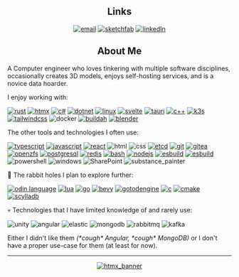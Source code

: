 <div align="center">

## **Links**

[![email](https://img.shields.io/badge/pm@smdd.dev-grey?style=for-the-badge&logo=protonmail)](mailto:pm@smdd.dev)
[![sketchfab](https://img.shields.io/badge/sketchfab-grey?style=for-the-badge&logo=sketchfab)](https://sketchfab.com/SuperiorOne)
[![linkedIn](https://img.shields.io/badge/linkedin-grey?style=for-the-badge&logo=linkedin)](https://www.linkedin.com/in/timur-olur)

</div>

<div align="center">

 ## **About Me**

</div>

A Computer engineer who loves tinkering with multiple software disciplines, occasionally creates 3D models, enjoys self-hosting services, and is a novice data hoarder.

I enjoy working with:

[![rust](https://img.shields.io/badge/rust-goldenrod?style=for-the-badge&logo=rust)](https://www.rust-lang.org/)
[![htmx](https://img.shields.io/badge/htmx-grey?style=for-the-badge&logo=htmx)](https://htmx.org/)
[![c#](https://img.shields.io/badge/c%23-purple?style=for-the-badge&logo=csharp)](https://learn.microsoft.com/en-us/dotnet/csharp/)
[![dotnet](https://img.shields.io/badge/.net-purple?style=for-the-badge&logo=dotnet)](https://learn.microsoft.com/en-us/dotnet/core/introduction)
[![linux](https://img.shields.io/badge/linux-grey?style=for-the-badge&logo=linux)](https://i.kym-cdn.com/entries/icons/original/000/038/795/tco_-_2021-11-09T131430.682.jpg)
[![svelte](https://img.shields.io/badge/svelte-grey?style=for-the-badge&logo=svelte)](https://svelte.dev/)
[![tauri](https://img.shields.io/badge/tauri-grey?style=for-the-badge&logo=tauri)](https://tauri.app/)
[![c++](https://img.shields.io/badge/c++-blue?style=for-the-badge&logo=cplusplus)](https://en.cppreference.com/w/cpp)
[![k3s](https://img.shields.io/badge/k3s-grey?style=for-the-badge&logo=k3s)](https://k3s.io/)
[![tailwindcss](https://img.shields.io/badge/tailwindcss-grey?style=for-the-badge&logo=tailwindcss)](https://tailwindcss.com/)
![docker](https://img.shields.io/badge/docker-grey?style=for-the-badge&logo=docker)
[![buildah](https://img.shields.io/badge/buildah-grey?style=for-the-badge&logo=buildah)](https://buildah.io/)
[![blender](https://img.shields.io/badge/blender-grey?style=for-the-badge&logo=blender)](https://www.blender.org/)

The other tools and technologies I often use:

[![typescript](https://img.shields.io/badge/typescript-grey?style=for-the-badge&logo=typescript)](https://www.typescriptlang.org/docs/)
[![javascript](https://img.shields.io/badge/Javascript-grey?style=for-the-badge&logo=javascript)](https://developer.mozilla.org/en-US/docs/Web/JavaScript)
[![react](https://img.shields.io/badge/react-grey?style=for-the-badge&logo=react)](https://react.dev/reference/react)
![html](https://img.shields.io/badge/html5-grey?style=for-the-badge&logo=html5)
![css](https://img.shields.io/badge/css3-grey?style=for-the-badge&logo=css3)
[![etcd](https://img.shields.io/badge/etcd-grey?style=for-the-badge&logo=etcd)](https://etcd.io/)
[![git](https://img.shields.io/badge/Git-grey?style=for-the-badge&logo=git)](https://git-scm.com/docs)
[![gitea](https://img.shields.io/badge/gitea-grey?style=for-the-badge&logo=gitea)](https://docs.gitea.com/)
[![openzfs](https://img.shields.io/badge/openzfs-grey?style=for-the-badge&logo=openzfs)](https://openzfs.github.io/openzfs-docs/)
[![postgresql](https://img.shields.io/badge/Postgresql-grey?style=for-the-badge&logo=postgresql)](https://www.postgresql.org/)
[![redis](https://img.shields.io/badge/redis-grey?style=for-the-badge&logo=redis)](https://redis.io/docs/)
[![bash](https://img.shields.io/badge/bash-grey?style=for-the-badge&logo=gnubash)](https://www.gnu.org/software/bash/manual/bash.html)
[![nodejs](https://img.shields.io/badge/node.Js-grey?style=for-the-badge&logo=nodedotjs)](https://nodejs.org/docs/latest/api/)
[![esbuild](https://img.shields.io/badge/esbuild-grey?style=for-the-badge&logo=esbuild)](https://esbuild.github.io/)
[![esbuild](https://img.shields.io/badge/rollup-grey?style=for-the-badge&logo=rollupdotjs)](https://rollupjs.org/)
![powershell](https://img.shields.io/badge/powershell-grey?style=for-the-badge&logo=powershell)
![windows](https://img.shields.io/badge/windows-blue?style=for-the-badge&logo=windows)
![SharePoint](https://img.shields.io/badge/sharepoint-grey?style=for-the-badge&logo=microsoftSharePoint)
![substance_painter](https://img.shields.io/badge/substance_painter-red?style=for-the-badge&logo=substancepainter)

👀 The rabbit holes I plan to explore further:

[![odin language](https://img.shields.io/badge/odin_language-orangered?style=for-the-badge&logo=odinlang)](http://odin-lang.org/)
[![lua](https://img.shields.io/badge/lua-grey?style=for-the-badge&logo=lua)](https://www.lua.org/docs.html)
[![go](https://img.shields.io/badge/go-grey?style=for-the-badge&logo=go)](https://go.dev/)
[![bevy](https://img.shields.io/badge/bevy-grey?style=for-the-badge&logo=bevy)](https://bevyengine.org/)
[![gotodengine](https://img.shields.io/badge/godot-grey?style=for-the-badge&logo=godotengine)](https://godotengine.org/)
[![c](https://img.shields.io/badge/c-grey?style=for-the-badge&logo=C)](https://en.cppreference.com/w/c)
[![cmake](https://img.shields.io/badge/cmake-grey?style=for-the-badge&logo=cmake)](https://cmake.org/cmake/help/latest/)
[![scylladb](https://img.shields.io/badge/scylladb-grey?style=for-the-badge&logo=scylladb)](https://www.scylladb.com/devhub/)

💀 Technologies that I have limited knowledge of and rarely use:

![unity](https://img.shields.io/badge/Unity-grey?style=for-the-badge&logo=unity) ![angular](https://img.shields.io/badge/Angular-purple?style=for-the-badge&logo=angular) ![elastic](https://img.shields.io/badge/elasticsearch-grey?style=for-the-badge&logo=elasticsearch)
![mongodb](https://img.shields.io/badge/mongodb-grey?style=for-the-badge&logo=mongodb) ![rabbitmq](https://img.shields.io/badge/rabbitmq-grey?style=for-the-badge&logo=rabbitmq) ![kafka](https://img.shields.io/badge/Apache_Kafka-grey?style=for-the-badge&logo=apachekafka)

Either I didn't like them *(\*cough\* Angular, \*cough\* MongoDB)* or I don't have a proper use-case for them (at least for now).

-------

<div align="center">

[![htmx_banner](https://htmx.org/img/createdwith.jpeg)](https://hypermedia.systems/hypermedia-systems/)

</div>
